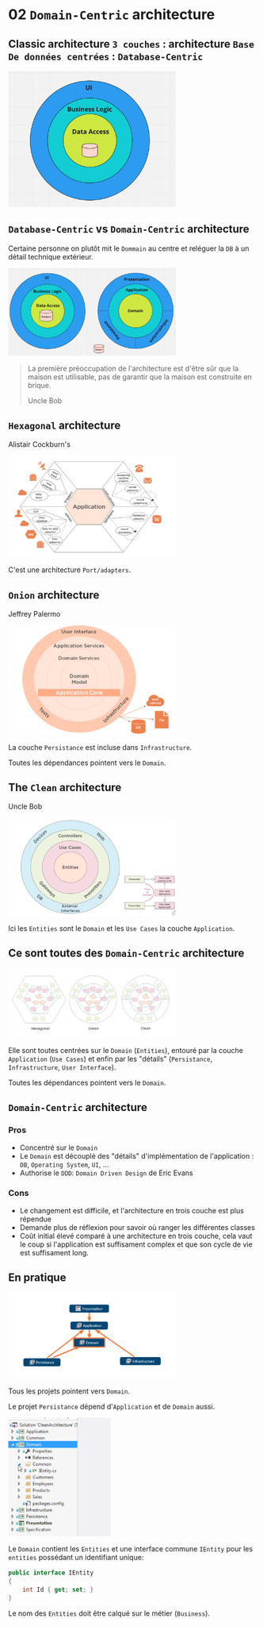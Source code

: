 # 02 `Domain-Centric` architecture



## Classic architecture `3 couches` : architecture `Base De données centrées` : `Database-Centric`

<img src="assets/three-layers-architecture-database-centric.png" alt="three-layers-architecture-database-centric" style="zoom: 33%;" />



## `Database-Centric` vs `Domain-Centric` architecture

Certaine personne on plutôt mit le `Dommain` au centre et reléguer la `DB` à un détail technique extérieur.

<img src="assets/database-centric-vs-domain-centric-schema.png" alt="database-centric-vs-domain-centric-schema" style="zoom:33%;" />

> La première préoccupation de l'architecture est d'être sûr que la maison est utilisable, pas de garantir que la maison est construite en brique.
>
> Uncle Bob



## `Hexagonal` architecture

Alistair Cockburn's

<img src="assets/hexa-archi-schema-alistair.png" alt="hexa-archi-schema-alistair" style="zoom:33%;" />

C'est une architecture `Port/adapters`.



## `Onion` architecture

Jeffrey Palermo

<img src="assets/onion-architecture-schema-jeffrey.png" alt="onion-architecture-schema-jeffrey" style="zoom:33%;" />

La couche `Persistance` est incluse dans `Infrastructure`.

Toutes les dépendances pointent vers le `Domain`.



## The `Clean` architecture

Uncle Bob

<img src="assets/the-clean-archi-schema-uncle-bob.png" alt="the-clean-archi-schema-uncle-bob" style="zoom:33%;" />

Ici les `Entities` sont le `Domain` et les `Use Cases` la couche `Application`.



## Ce sont toutes des `Domain-Centric` architecture

<img src="assets/it-s-all-the-same.png" alt="it-s-all-the-same" style="zoom:33%;" />

Elle sont toutes centrées sur le `Domain` (`Entities`), entouré par la couche `Application` (`Use Cases`) et enfin par les "détails" (`Persistance`, `Infrastructure`, `User Interface`).

Toutes les dépendances pointent vers le `Domain`.



## `Domain-Centric` architecture

### Pros

- Concentré sur le `Domain`
- Le `Domain` est découplé des "détails" d'implémentation de l'application : `DB`, `Operating System`, `UI`, ...
- Authorise le `DDD`: `Domain Driven Design` de Eric Evans

### Cons

- Le changement est difficile, et l'architecture en trois couche est plus répendue
- Demande plus de réflexion pour savoir où ranger les différentes classes
- Coût initial élevé comparé à une architecture en trois couche, cela vaut le coup si l'application est suffisament complex et que son cycle de vie est suffisament long.



## En pratique

<img src="assets/real-project-clean-archi-style.png" alt="real-project-clean-archi-style" style="zoom:33%;" />

Tous les projets pointent vers `Domain`.

Le projet `Persistance` dépend d'`Application` et de `Domain` aussi.

<img src="assets/project-orga-clean-style-containt.png" alt="project-orga-clean-style-containt" style="zoom:33%;" />

Le `Domain` contient les `Entities` et une interface commune `IEntity` pour les `entities` possédant un identifiant unique:

```cs
public interface IEntity
{
    int Id { get; set; }
}
```

Le nom des `Entities` doit être calqué sur le métier (`Business`).















